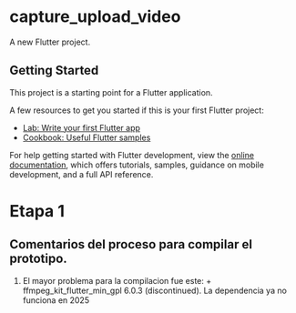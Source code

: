 # capture_upload_video

A new Flutter project.

## Getting Started

This project is a starting point for a Flutter application.

A few resources to get you started if this is your first Flutter project:

- [Lab: Write your first Flutter app](https://docs.flutter.dev/get-started/codelab)
- [Cookbook: Useful Flutter samples](https://docs.flutter.dev/cookbook)

For help getting started with Flutter development, view the
[online documentation](https://docs.flutter.dev/), which offers tutorials,
samples, guidance on mobile development, and a full API reference.
# Etapa 1 

## Comentarios del proceso para compilar el prototipo.
1. El mayor problema para la compilacion fue este: + ffmpeg_kit_flutter_min_gpl 6.0.3 (discontinued). La dependencia ya no funciona en 2025 
